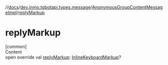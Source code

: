 //[docs](../../../index.md)/[dev.inmo.tgbotapi.types.message](../index.md)/[AnonymousGroupContentMessageImpl](index.md)/[replyMarkup](reply-markup.md)



# replyMarkup  
[common]  
Content  
open override val [replyMarkup](reply-markup.md): [InlineKeyboardMarkup](../../dev.inmo.tgbotapi.types.buttons/-inline-keyboard-markup/index.md)?  



